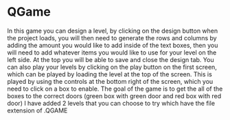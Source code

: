 # QGame 
 In this game you can design a level, by clicking on the design button when the project loads, you will then need to generate the rows and columns by adding the amount you would like to add inside of the text boxes, then you will need to add whatever items you would like to use for your level on the left side. At the top you will be able to save and close the design tab. You can also play your levels by clicking on the play button on the first screen, which can be played by loading the level at the top of the screen. This is played by using the controls at the bottom right of the screen, which you need to click on a box to enable. The goal of the game is to get the all of the boxes to the correct doors (green box with green door and red box with red door) I have added 2 levels that you can choose to try which have the file extension of .QGAME
